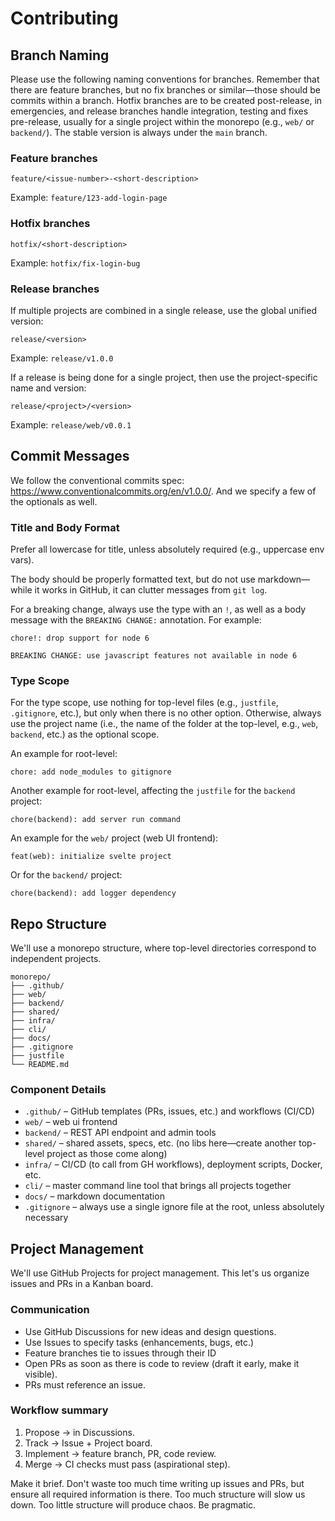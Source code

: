 # Contributing

## Branch Naming

Please use the following naming conventions for branches. Remember that there are feature branches, but no fix branches or similar—those should be commits within a branch. Hotfix branches are to be created post-release, in emergencies, and release branches handle integration, testing and fixes pre-release, usually for a single project within the monorepo (e.g., `web/` or `backend/`). The stable version is always under the `main` branch.

### Feature branches

```
feature/<issue-number>-<short-description>
```

Example: `feature/123-add-login-page`

### Hotfix branches

```
hotfix/<short-description>
```

Example: `hotfix/fix-login-bug`

### Release branches

If multiple projects are combined in a single release, use the global unified version:

```
release/<version>
```

Example: `release/v1.0.0`

If a release is being done for a single project, then use the project-specific name and version:

```
release/<project>/<version>
```

Example: `release/web/v0.0.1`

## Commit Messages

We follow the conventional commits spec: https://www.conventionalcommits.org/en/v1.0.0/. And we specify a few of the optionals as well.

### Title and Body Format

Prefer all lowercase for title, unless absolutely required (e.g., uppercase env vars).

The body should be properly formatted text, but do not use markdown—while it works in GitHub, it can clutter messages from `git log`.

For a breaking change, always use the type with an `!`, as well as a body message with the `BREAKING CHANGE:` annotation. For example:

```
chore!: drop support for node 6

BREAKING CHANGE: use javascript features not available in node 6
```

### Type Scope

For the type scope, use nothing for top-level files (e.g., `justfile`, `.gitignore`, etc.), but only when there is no other option. Otherwise, always use the project name (i.e., the name of the folder at the top-level, e.g., `web`, `backend`, etc.) as the optional scope.

An example for root-level:

```
chore: add node_modules to gitignore
```

Another example for root-level, affecting the `justfile` for the `backend` project:

```
chore(backend): add server run command
```

An example for the `web/` project (web UI frontend):

```
feat(web): initialize svelte project
```

Or for the `backend/` project:

```
chore(backend): add logger dependency
```

## Repo Structure

We'll use a monorepo structure, where top-level directories correspond to independent projects.

```
monorepo/
├── .github/
├── web/
├── backend/
├── shared/
├── infra/
├── cli/
├── docs/
├── .gitignore
├── justfile
└── README.md
```

### Component Details

- `.github/` – GitHub templates (PRs, issues, etc.) and workflows (CI/CD)
- `web/` – web ui frontend
- `backend/` – REST API endpoint and admin tools
- `shared/` – shared assets, specs, etc. (no libs here—create another top-level project as those come along)
- `infra/` – CI/CD (to call from GH workflows), deployment scripts, Docker, etc.
- `cli/` – master command line tool that brings all projects together
- `docs/` – markdown documentation
- `.gitignore` – always use a single ignore file at the root, unless absolutely necessary

## Project Management

We'll use GitHub Projects for project management. This let's us organize issues and PRs in a Kanban board.

### Communication

- Use GitHub Discussions for new ideas and design questions.
- Use Issues to specify tasks (enhancements, bugs, etc.)
- Feature branches tie to issues through their ID
- Open PRs as soon as there is code to review (draft it early, make it visible).
- PRs must reference an issue.

### Workflow summary

1. Propose → in Discussions.
2. Track → Issue + Project board.
3. Implement → feature branch, PR, code review.
4. Merge → CI checks must pass (aspirational step).

Make it brief. Don't waste too much time writing up issues and PRs, but ensure all required information is there. Too much structure will slow us down. Too little structure will produce chaos. Be pragmatic.
